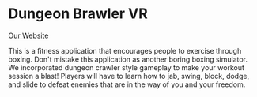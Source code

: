 # Dungeon Brawler VR

[Our Website](https://alanhou911222.wixsite.com/eecs-498-p3/)

This is a fitness application that encourages people to exercise through boxing. Don't mistake this application as another boring boxing simulator. We incorporated dungeon crawler style gameplay to make your workout session a blast! Players will have to learn how to jab, swing, block, dodge, and slide to defeat enemies that are in the way of you and your freedom.

